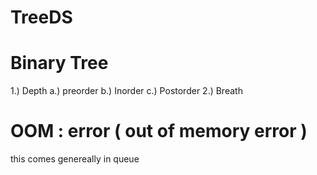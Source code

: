 # TreeDS
# Binary Tree
1.) Depth
  a.) preorder
  b.) Inorder
  c.) Postorder
2.) Breath


# OOM : error ( out of memory error )
this comes genereally in queue 
